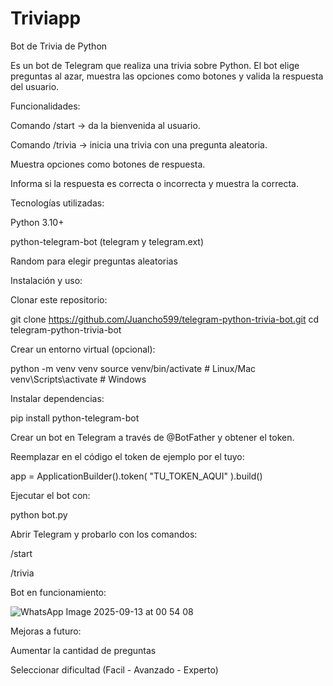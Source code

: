 # Triviapp
Bot de Trivia de Python

Es un bot de Telegram que realiza una trivia sobre Python.
El bot elige preguntas al azar, muestra las opciones como botones y valida la respuesta del usuario.

Funcionalidades:

Comando /start → da la bienvenida al usuario.

Comando /trivia → inicia una trivia con una pregunta aleatoria.

Muestra opciones como botones de respuesta.

Informa si la respuesta es correcta o incorrecta y muestra la correcta.

Tecnologías utilizadas:

Python 3.10+

python-telegram-bot (telegram y telegram.ext)

Random para elegir preguntas aleatorias


Instalación y uso:

Clonar este repositorio:

git clone https://github.com/Juancho599/telegram-python-trivia-bot.git
cd telegram-python-trivia-bot


Crear un entorno virtual (opcional):

python -m venv venv
source venv/bin/activate  # Linux/Mac
venv\Scripts\activate     # Windows


Instalar dependencias:

pip install python-telegram-bot


Crear un bot en Telegram a través de @BotFather
 y obtener el token.

Reemplazar en el código el token de ejemplo por el tuyo:

app = ApplicationBuilder().token( "TU_TOKEN_AQUI" ).build()


Ejecutar el bot con:

python bot.py


Abrir Telegram y probarlo con los comandos:

/start

/trivia

Bot en funcionamiento: 

![WhatsApp Image 2025-09-13 at 00 54 08](https://github.com/user-attachments/assets/6488e3e7-9f5c-4fca-af2d-7236c9ade23e)

Mejoras a futuro:

Aumentar la cantidad de preguntas

Seleccionar dificultad (Facil - Avanzado - Experto)


